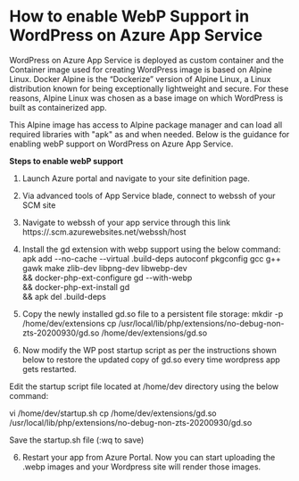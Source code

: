 # How to enable WebP Support in WordPress on Azure App Service

WordPress on Azure App Service is deployed as custom container and the Container image used for creating WordPress image is based on Alpine Linux. Docker Alpine is the “Dockerize” version of Alpine Linux, a Linux distribution known for being exceptionally lightweight and secure. For these reasons, Alpine Linux was chosen as a base image on which WordPress is built as containerized app.

This Alpine image has access to Alpine package manager and can load all required libraries with "apk" as and when needed.  Below is the guidance for enabling webP support on WordPress on Azure App Service.

**Steps to enable webP support**

1. Launch Azure portal and navigate to your site definition page.
2. Via advanced tools of App Service blade, connect to webssh of your SCM site
3. Navigate to webssh of your app service through this link https://<app service name>.scm.azurewebsites.net/webssh/host
4. Install the gd extension with webp support using the below command:
        apk add --no-cache --virtual .build-deps autoconf pkgconfig gcc g++ gawk make zlib-dev libpng-dev libwebp-dev \
        && docker-php-ext-configure gd --with-webp \
        && docker-php-ext-install gd \
        && apk del .build-deps

5. Copy the newly installed gd.so file to a persistent file storage:
    mkdir -p /home/dev/extensions
    cp /usr/local/lib/php/extensions/no-debug-non-zts-20200930/gd.so /home/dev/extensions/gd.so

6. Now modify the WP post startup script as per the instructions shown below to restore the updated copy of gd.so every time wordpress app gets restarted.

Edit the startup script file located at /home/dev directory using the below command:  

vi /home/dev/startup.sh
cp /home/dev/extensions/gd.so /usr/local/lib/php/extensions/no-debug-non-zts-20200930/gd.so

 Save the startup.sh file (:wq to save)

6. Restart your app from Azure Portal. Now you can start uploading the .webp images and your Wordpress site will render those images.
